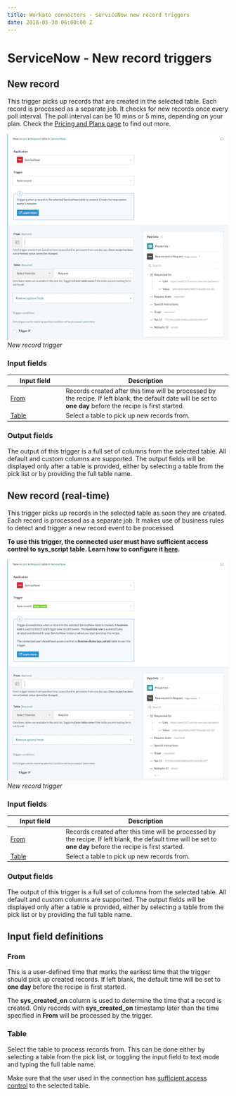 ```yaml
---
title: Workato connectors - ServiceNow new record triggers
date: 2018-05-30 06:00:00 Z
---
```


# ServiceNow - New record triggers

## New record
This trigger picks up records that are created in the selected table. Each record is processed as a separate job. It checks for new records once every poll interval. The poll interval can be 10 mins or 5 mins, depending on your plan. Check the [Pricing and Plans page](https://www.workato.com/pricing?audience=general) to find out more.

![New record trigger](/assets/images/connectors/servicenow/new-record-trigger.png)
*New record trigger*

### Input fields

<table class="unchanged rich-diff-level-one">
  <thead>
    <tr>
        <th width='25%'>Input field</th>
        <th>Description</th>
    </tr>
  </thead>
  <tbody>
    <tr>
      <td><a href="#from">From</a></td>
      <td>
        Records created after this time will be processed by the recipe. If left blank, the default date will be set to <b>one day</b> before the recipe is first started.
      </td>
    </tr>
    <tr>
      <td><a href="#table">Table</a></td>
      <td>
        Select a table to pick up new records from.
      </td>
    </tr>
  </tbody>
</table>

### Output fields
The output of this trigger is a full set of columns from the selected table. All default and custom columns are supported. The output fields will be displayed only after a table is provided, either by selecting a table from the pick list or by providing the full table name.

## New record (real-time)
This trigger picks up records in the selected table as soon they are created. Each record is processed as a separate job. It makes use of business rules to detect and trigger a new record event to be processed.

**To use this trigger, the connected user must have sufficient access control to sys_script table. Learn how to configure it [here](/connectors/servicenow.md#real-time-trigger).**

![New record trigger](/assets/images/connectors/servicenow/new-record-trigger-real-time.png)
*New record trigger*

### Input fields

<table class="unchanged rich-diff-level-one">
  <thead>
    <tr>
        <th width='25%'>Input field</th>
        <th>Description</th>
    </tr>
  </thead>
  <tbody>
    <tr>
      <td><a href="#unique-key">From</a></td>
      <td>
        Records created after this time will be processed by the recipe.  If left blank, the default time will be set to <b>one day</b> before the recipe is first started.
      </td>
    </tr>
    <tr>
      <td><a href="#table">Table</a></td>
      <td>
        Select a table to pick up new records from.
      </td>
    </tr>
  </tbody>
</table>

### Output fields
The output of this trigger is a full set of columns from the selected table. All default and custom columns are supported. The output fields will be displayed only after a table is provided, either by selecting a table from the pick list or by providing the full table name.

## Input field definitions

### From
This is a user-defined time that marks the earliest time that the trigger should pick up created records.  If left blank, the default time will be set to <b>one day</b> before the recipe is first started.

The **sys_created_on** column is used to determine the time that a record is created. Only records with **sys_created_on** timestamp later than the time specified in **From** will be processed by the trigger.

### Table
Select the table to process records from. This can be done either by selecting a table from the pick list, or toggling the input field to text mode and typing the full table name.

Make sure that the user used in the connection has [sufficient access control](/connectors/servicenow.md#roles-and-permissions-required-to-connect) to the selected table.
